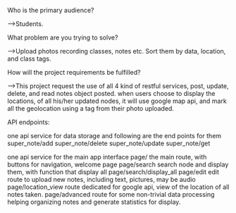 Who is the primary audience?

-->Students.

What problem are you trying to solve?

-->Upload photos recording classes, notes etc. Sort them by data, location, and class tags.

How will the project requirements be fulfilled?

-->This project request the use of all 4 kind of restful services, post, update, delete, and read notes object posted. when users choose to display the locations, of all his/her updated nodes, it will use google map api, and mark all the geolocation using a tag from their photo uploaded.

API endpoints:

one api service for data storage and following are the end points for them
super_note/add
super_note/delete
super_note/update
super_note/get

one api service for the main app interface
page/
  the main route, with buttons for navigation, welcome page
page/search
  search node and display them, with function that display all
  page/search/display_all
page/edit
  edit route to upload new notes, including text, pictures, may be audio
page/location_view
  route dedicated for google api, view of the location of all notes taken.
page/advanced
  route for some non-trivial data processing helping organizing notes and generate statistics for display.

